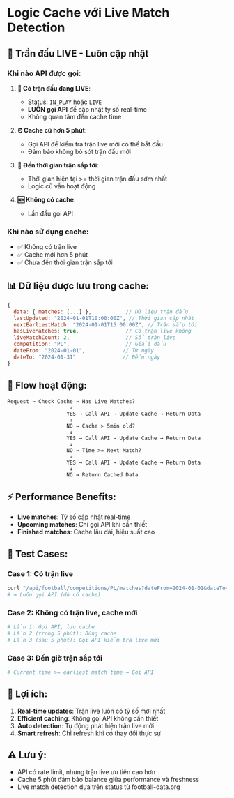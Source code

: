 # Logic Cache với Live Match Detection

## 🔴 Trần đấu LIVE - Luôn cập nhật

### Khi nào API được gọi:

1. **🚨 Có trận đấu đang LIVE**: 
   - Status: `IN_PLAY` hoặc `LIVE`
   - **LUÔN gọi API** để cập nhật tỷ số real-time
   - Không quan tâm đến cache time

2. **⏰ Cache cũ hơn 5 phút**:
   - Gọi API để kiểm tra trận live mới có thể bắt đầu
   - Đảm bảo không bỏ sót trận đấu mới

3. **📅 Đến thời gian trận sắp tới**:
   - Thời gian hiện tại >= thời gian trận đấu sớm nhất
   - Logic cũ vẫn hoạt động

4. **🆕 Không có cache**:
   - Lần đầu gọi API

### Khi nào sử dụng cache:

- ✅ Không có trận live
- ✅ Cache mới hơn 5 phút  
- ✅ Chưa đến thời gian trận sắp tới

## 📊 Dữ liệu được lưu trong cache:

```javascript
{
  data: { matches: [...] },           // Dữ liệu trận đấu
  lastUpdated: "2024-01-01T10:00:00Z", // Thời gian cập nhật
  nextEarliestMatch: "2024-01-01T15:00:00Z", // Trận sắp tới
  hasLiveMatches: true,               // Có trận live không
  liveMatchCount: 2,                  // Số trận live
  competition: "PL",                  // Giải đấu
  dateFrom: "2024-01-01",            // Từ ngày
  dateTo: "2024-01-31"               // Đến ngày
}
```

## 🔄 Flow hoạt động:

```
Request → Check Cache → Has Live Matches? 
                    ↓
                   YES → Call API → Update Cache → Return Data
                    ↓
                   NO → Cache > 5min old?
                    ↓
                   YES → Call API → Update Cache → Return Data  
                    ↓
                   NO → Time >= Next Match?
                    ↓
                   YES → Call API → Update Cache → Return Data
                    ↓
                   NO → Return Cached Data
```

## ⚡ Performance Benefits:

- **Live matches**: Tỷ số cập nhật real-time
- **Upcoming matches**: Chỉ gọi API khi cần thiết
- **Finished matches**: Cache lâu dài, hiệu suất cao

## 🧪 Test Cases:

### Case 1: Có trận live
```bash
curl "/api/football/competitions/PL/matches?dateFrom=2024-01-01&dateTo=2024-01-31"
# → Luôn gọi API (dù có cache)
```

### Case 2: Không có trận live, cache mới
```bash
# Lần 1: Gọi API, lưu cache
# Lần 2 (trong 5 phút): Dùng cache
# Lần 3 (sau 5 phút): Gọi API kiểm tra live mới
```

### Case 3: Đến giờ trận sắp tới
```bash
# Current time >= earliest match time → Gọi API
```

## 🚀 Lợi ích:

1. **Real-time updates**: Trận live luôn có tỷ số mới nhất
2. **Efficient caching**: Không gọi API không cần thiết  
3. **Auto detection**: Tự động phát hiện trận live mới
4. **Smart refresh**: Chỉ refresh khi có thay đổi thực sự

## ⚠️ Lưu ý:

- API có rate limit, nhưng trận live ưu tiên cao hơn
- Cache 5 phút đảm bảo balance giữa performance và freshness
- Live match detection dựa trên status từ football-data.org
